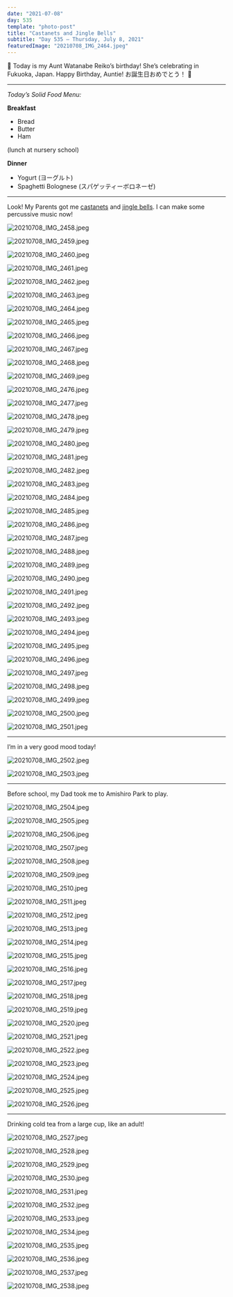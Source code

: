 ```yaml
---
date: "2021-07-08"
day: 535
template: "photo-post"
title: "Castanets and Jingle Bells"
subtitle: "Day 535 – Thursday, July 8, 2021"
featuredImage: "20210708_IMG_2464.jpeg"
---
```


🎂 Today is my Aunt Watanabe Reiko’s birthday! She’s celebrating in Fukuoka, Japan. Happy Birthday, Auntie! お誕生日おめでとう！ 🥳

<hr />

_Today’s Solid Food Menu:_

**Breakfast**

- Bread
- Butter
- Ham

(lunch at nursery school)

**Dinner**

- Yogurt (ヨーグルト)
- Spaghetti Bolognese (スパゲッティーボロネーゼ)

<hr />

Look! My Parents got me <a href="https://en.wikipedia.org/wiki/Castanets">castanets</a> and <a href="https://en.wikipedia.org/wiki/Jingle_bell">jingle bells</a>. I can make some percussive music now!

![20210708_IMG_2458.jpeg](20210708_IMG_2458.jpeg)

![20210708_IMG_2459.jpeg](20210708_IMG_2459.jpeg)

![20210708_IMG_2460.jpeg](20210708_IMG_2460.jpeg)

![20210708_IMG_2461.jpeg](20210708_IMG_2461.jpeg)

![20210708_IMG_2462.jpeg](20210708_IMG_2462.jpeg)

![20210708_IMG_2463.jpeg](20210708_IMG_2463.jpeg)

![20210708_IMG_2464.jpeg](20210708_IMG_2464.jpeg)

![20210708_IMG_2465.jpeg](20210708_IMG_2465.jpeg)

![20210708_IMG_2466.jpeg](20210708_IMG_2466.jpeg)

![20210708_IMG_2467.jpeg](20210708_IMG_2467.jpeg)

![20210708_IMG_2468.jpeg](20210708_IMG_2468.jpeg)

![20210708_IMG_2469.jpeg](20210708_IMG_2469.jpeg)

![20210708_IMG_2476.jpeg](20210708_IMG_2476.jpeg)

![20210708_IMG_2477.jpeg](20210708_IMG_2477.jpeg)

![20210708_IMG_2478.jpeg](20210708_IMG_2478.jpeg)

![20210708_IMG_2479.jpeg](20210708_IMG_2479.jpeg)

![20210708_IMG_2480.jpeg](20210708_IMG_2480.jpeg)

![20210708_IMG_2481.jpeg](20210708_IMG_2481.jpeg)

![20210708_IMG_2482.jpeg](20210708_IMG_2482.jpeg)

![20210708_IMG_2483.jpeg](20210708_IMG_2483.jpeg)

![20210708_IMG_2484.jpeg](20210708_IMG_2484.jpeg)

![20210708_IMG_2485.jpeg](20210708_IMG_2485.jpeg)

![20210708_IMG_2486.jpeg](20210708_IMG_2486.jpeg)

![20210708_IMG_2487.jpeg](20210708_IMG_2487.jpeg)

![20210708_IMG_2488.jpeg](20210708_IMG_2488.jpeg)

![20210708_IMG_2489.jpeg](20210708_IMG_2489.jpeg)

![20210708_IMG_2490.jpeg](20210708_IMG_2490.jpeg)

![20210708_IMG_2491.jpeg](20210708_IMG_2491.jpeg)

![20210708_IMG_2492.jpeg](20210708_IMG_2492.jpeg)

![20210708_IMG_2493.jpeg](20210708_IMG_2493.jpeg)

![20210708_IMG_2494.jpeg](20210708_IMG_2494.jpeg)

![20210708_IMG_2495.jpeg](20210708_IMG_2495.jpeg)

![20210708_IMG_2496.jpeg](20210708_IMG_2496.jpeg)

![20210708_IMG_2497.jpeg](20210708_IMG_2497.jpeg)

![20210708_IMG_2498.jpeg](20210708_IMG_2498.jpeg)

![20210708_IMG_2499.jpeg](20210708_IMG_2499.jpeg)

![20210708_IMG_2500.jpeg](20210708_IMG_2500.jpeg)

![20210708_IMG_2501.jpeg](20210708_IMG_2501.jpeg)

<hr />

I’m in a very good mood today!

![20210708_IMG_2502.jpeg](20210708_IMG_2502.jpeg)

![20210708_IMG_2503.jpeg](20210708_IMG_2503.jpeg)

<hr />

Before school, my Dad took me to Amishiro Park to play.

![20210708_IMG_2504.jpeg](20210708_IMG_2504.jpeg)

![20210708_IMG_2505.jpeg](20210708_IMG_2505.jpeg)

![20210708_IMG_2506.jpeg](20210708_IMG_2506.jpeg)

![20210708_IMG_2507.jpeg](20210708_IMG_2507.jpeg)

![20210708_IMG_2508.jpeg](20210708_IMG_2508.jpeg)

![20210708_IMG_2509.jpeg](20210708_IMG_2509.jpeg)

![20210708_IMG_2510.jpeg](20210708_IMG_2510.jpeg)

![20210708_IMG_2511.jpeg](20210708_IMG_2511.jpeg)

![20210708_IMG_2512.jpeg](20210708_IMG_2512.jpeg)

![20210708_IMG_2513.jpeg](20210708_IMG_2513.jpeg)

![20210708_IMG_2514.jpeg](20210708_IMG_2514.jpeg)

![20210708_IMG_2515.jpeg](20210708_IMG_2515.jpeg)

![20210708_IMG_2516.jpeg](20210708_IMG_2516.jpeg)

![20210708_IMG_2517.jpeg](20210708_IMG_2517.jpeg)

![20210708_IMG_2518.jpeg](20210708_IMG_2518.jpeg)

![20210708_IMG_2519.jpeg](20210708_IMG_2519.jpeg)

![20210708_IMG_2520.jpeg](20210708_IMG_2520.jpeg)

![20210708_IMG_2521.jpeg](20210708_IMG_2521.jpeg)

![20210708_IMG_2522.jpeg](20210708_IMG_2522.jpeg)

![20210708_IMG_2523.jpeg](20210708_IMG_2523.jpeg)

![20210708_IMG_2524.jpeg](20210708_IMG_2524.jpeg)

![20210708_IMG_2525.jpeg](20210708_IMG_2525.jpeg)

![20210708_IMG_2526.jpeg](20210708_IMG_2526.jpeg)

<hr />

Drinking cold tea from a large cup, like an adult!

![20210708_IMG_2527.jpeg](20210708_IMG_2527.jpeg)

![20210708_IMG_2528.jpeg](20210708_IMG_2528.jpeg)

![20210708_IMG_2529.jpeg](20210708_IMG_2529.jpeg)

![20210708_IMG_2530.jpeg](20210708_IMG_2530.jpeg)

![20210708_IMG_2531.jpeg](20210708_IMG_2531.jpeg)

![20210708_IMG_2532.jpeg](20210708_IMG_2532.jpeg)

![20210708_IMG_2533.jpeg](20210708_IMG_2533.jpeg)

![20210708_IMG_2534.jpeg](20210708_IMG_2534.jpeg)

![20210708_IMG_2535.jpeg](20210708_IMG_2535.jpeg)

![20210708_IMG_2536.jpeg](20210708_IMG_2536.jpeg)

![20210708_IMG_2537.jpeg](20210708_IMG_2537.jpeg)

![20210708_IMG_2538.jpeg](20210708_IMG_2538.jpeg)
